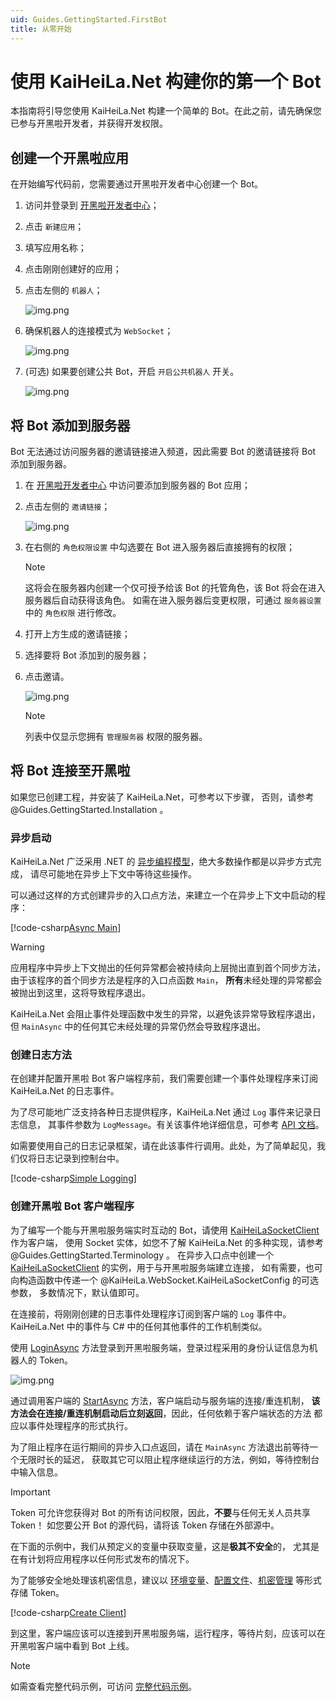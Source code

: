 ```yaml
---
uid: Guides.GettingStarted.FirstBot
title: 从零开始
---
```


# 使用 KaiHeiLa.Net 构建你的第一个 Bot

本指南将引导您使用 KaiHeiLa.Net 构建一个简单的 Bot。在此之前，请先确保您已参与开黑啦开发者，并获得开发权限。

## 创建一个开黑啦应用

在开始编写代码前，您需要通过开黑啦开发者中心创建一个 Bot。

1. 访问并登录到 [开黑啦开发者中心](https://developer.kaiheila.cn/app/index)；
2. 点击 `新建应用`；
3. 填写应用名称；
4. 点击刚刚创建好的应用；
5. 点击左侧的 `机器人`；

    ![img.png](images/intro/intro-bot-entrance.png)

6. 确保机器人的连接模式为 `WebSocket`；

    ![img.png](images/intro/intro-bot-websocket.png)

7. (可选) 如果要创建公共 Bot，开启 `开启公共机器人` 开关。

    ![img.png](images/intro/intro-bot-public.png)

## 将 Bot 添加到服务器

Bot 无法通过访问服务器的邀请链接进入频道，因此需要 Bot 的邀请链接将 Bot 添加到服务器。

1. 在 [开黑啦开发者中心](https://developer.kaiheila.cn/bot) 中访问要添加到服务器的 Bot 应用；
2. 点击左侧的 `邀请链接`；

    ![img.png](images/intro/intro-bot-invite.png)

3. 在右侧的 `角色权限设置` 中勾选要在 Bot 进入服务器后直接拥有的权限；
    
   > [!NOTE]
   > 这将会在服务器内创建一个仅可授予给该 Bot 的托管角色，该 Bot 将会在进入服务器后自动获得该角色。
   > 如需在进入服务器后变更权限，可通过 `服务器设置` 中的 `角色权限` 进行修改。

4. 打开上方生成的邀请链接；
5. 选择要将 Bot 添加到的服务器；
6. 点击邀请。

    ![img.png](images/intro/intro-bot-select.png)

   > [!NOTE]
   > 列表中仅显示您拥有 `管理服务器` 权限的服务器。

## 将 Bot 连接至开黑啦

如果您已创建工程，并安装了 KaiHeiLa.Net，可参考以下步骤，
否则，请参考 @Guides.GettingStarted.Installation 。

### 异步启动

KaiHeiLa.Net 广泛采用 .NET 的 [异步编程模型]，绝大多数操作都是以异步方式完成，
请尽可能地在异步上下文中等待这些操作。

可以通过这样的方式创建异步的入口点方法，来建立一个在异步上下文中启动的程序：

[!code-csharp[Async Main](samples/async-main.cs)]

> [!WARNING]
> 应用程序中异步上下文抛出的任何异常都会被持续向上层抛出直到首个同步方法，
> 由于该程序的首个同步方法是程序的入口点函数 `Main`，
> **所有**未经处理的异常都会被抛出到这里，这将导致程序退出。
> 
> KaiHeiLa.Net 会阻止事件处理函数中发生的异常，以避免该异常导致程序退出，
> 但 `MainAsync` 中的任何其它未经处理的异常仍然会导致程序退出。

[异步编程模型]: https://docs.microsoft.com/zh-cn/dotnet/csharp/async

### 创建日志方法

在创建并配置开黑啦 Bot 客户端程序前，我们需要创建一个事件处理程序来订阅 KaiHeiLa.Net 的日志事件。

为了尽可能地广泛支持各种日志提供程序，KaiHeiLa.Net 通过 `Log` 事件来记录日志信息，
其事件参数为 `LogMessage`。有关该事件地详细信息，可参考 [API 文档]。

如需要使用自己的日志记录框架，请在此该事件行调用。此处，为了简单起见，我们仅将日志记录到控制台中。

[!code-csharp[Simple Logging](samples/simple-logging.cs)]

[API 文档]: xref:KaiHeila.Rest.BaseKaiHeilaClient.Log

### 创建开黑啦 Bot 客户端程序

为了编写一个能与开黑啦服务端实时互动的 Bot，请使用 [KaiHeiLaSocketClient] 作为客户端，
使用 Socket 实体，如您不了解 KaiHeiLa.Net 的多种实现，请参考 @Guides.GettingStarted.Terminology 。
在异步入口点中创建一个 [KaiHeiLaSocketClient] 的实例，用于与开黑啦服务端建立连接，
如有需要，也可向构造函数中传递一个 @KaiHeiLa.WebSocket.KaiHeiLaSocketConfig 的可选参数，
多数情况下，默认值即可。

在连接前，将刚刚创建的日志事件处理程序订阅到客户端的 `Log` 事件中。
KaiHeiLa.Net 中的事件与 C# 中的任何其他事件的工作机制类似。

使用 [LoginAsync] 方法登录到开黑啦服务端，登录过程采用的身份认证信息为机器人的 Token。

![img.png](images/intro/intro-bot-token.png)

通过调用客户端的 [StartAsync] 方法，客户端启动与服务端的连接/重连机制，
**该方法会在连接/重连机制启动后立刻返回**，因此，任何依赖于客户端状态的方法
都应以事件处理程序的形式执行。

为了阻止程序在运行期间的异步入口点返回，请在 `MainAsync` 方法退出前等待一个无限时长的延迟，
获取其它可以阻止程序继续运行的方法，例如，等待控制台中输入信息。

> [!IMPORTANT]
> Token 可允许您获得对 Bot 的所有访问权限，因此，**不要**与任何无关人员共享 Token！
> 如您要公开 Bot 的源代码，请将该 Token 存储在外部源中。
> 
> 在下面的示例中，我们从预定义的变量中获取变量，这是**极其不安全**的，
> 尤其是在有计划将应用程序以任何形式发布的情况下。
> 
> 为了能够安全地处理该机密信息，建议以 [环境变量]、[配置文件]、[机密管理] 等形式存储 Token。
>
> [环境变量]: https://docs.microsoft.com/zh-cn/dotnet/api/system.environment.getenvironmentvariable?view=net-6.0
> [配置文件]: https://docs.microsoft.com/zh-cn/dotnet/core/extensions/configuration
> [机密管理]: https://docs.microsoft.com/zh-cn/aspnet/core/security/app-secrets?view=aspnetcore-6.0&tabs=linux

[!code-csharp[Create Client](samples/bot-client.cs)]

到这里，客户端应该可以连接到开黑啦服务端，运行程序，等待片刻，应该可以在开黑啦客户端中看到 Bot 上线。

> [!NOTE]
> 如需查看完整代码示例，可访问 [完整代码示例]。

[KaiHeiLaSocketClient]: xref:KaiHeiLa.WebSocket.KaiHeiLaSocketClient
[LoginAsync]: xref:KaiHeiLa.Rest.BaseKaiHeiLaClient.LoginAsync*
[StartAsync]: xref:KaiHeiLa.WebSocket.KaiHeiLaSocketClient.StartAsync*
[完整代码示例]: samples/simple-bot.cs